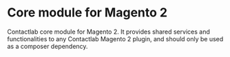 # Core module for Magento 2

Contactlab core module for Magento 2. It provides shared services and functionalities to any Contactlab Magento 2 plugin, and should only be used as a composer dependency.
